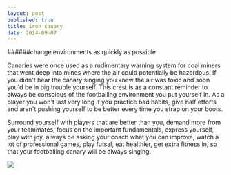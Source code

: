 ```yaml
---
layout: post
published: true
title: iron canary
date: 2014-09-07
---
```


######change environments as quickly as possible

Canaries were once used as a rudimentary warning system for coal miners that went deep into mines where the air could potentially be hazardous. If you didn't hear the canary singing you knew the air was toxic and soon you'd be in big trouble yourself. This crest is as a constant reminder to always be conscious of the footballing environment you put yourself in. As a player you won't last very long if you practice bad habits, give half efforts and aren't pushing yourself to be better every time you strap on your boots. 

Surround yourself with players that are better than you, demand more from your teammates, focus on the important fundamentals, express yourself, play with joy, always be asking your coach what you can improve, watch a lot of professional games, play futsal, eat healthier, get extra fitness in, so that your footballing canary will be always singing.

<img src="https://s3-us-west-2.amazonaws.com/fiftyfourfooty/iron-canary.png" />
